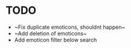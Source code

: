 # TODO
* ~Fix duplicate emoticons, shouldnt happen~
* ~Add deletion of emoticons~
* Add emoticon filter below search